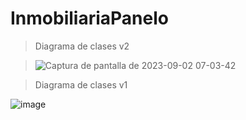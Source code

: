 # InmobiliariaPanelo

> Diagrama de clases v2

> ![Captura de pantalla de 2023-09-02 07-03-42](https://github.com/MartinPanelo/InmobiliariaPanelo/assets/95503065/a9c5b0dc-9424-49a7-bcf2-b1ca887ae9ad)



> Diagrama de clases v1

![image](https://github.com/MartinPanelo/InmobiliariaPanelo/assets/95503065/a19dae19-5ee2-4750-bdc7-cf0ee9322059)

